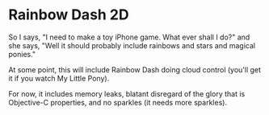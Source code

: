 Rainbow Dash 2D
===============

So I says, "I need to make a toy iPhone game. What ever shall I do?"
and she says, "Well it should probably include rainbows and stars and magical ponies."

At some point, this will include Rainbow Dash doing cloud control (you'll get it if you watch My Little Pony).

For now, it includes memory leaks, blatant disregard of the glory that is Objective-C properties, and no sparkles (it needs more sparkles).


